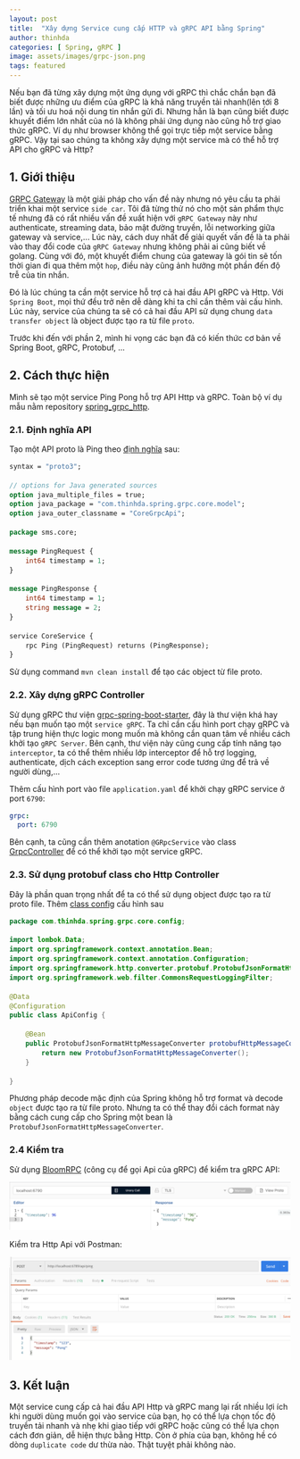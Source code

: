 ```yaml
---
layout: post
title:  "Xây dựng Service cung cấp HTTP và gRPC API bằng Spring"
author: thinhda
categories: [ Spring, gRPC ]
image: assets/images/grpc-json.png
tags: featured
---
```


Nếu bạn đã từng xây dựng một ứng dụng với gRPC thì chắc chắn bạn đã biết được những ưu điểm của gRPC là khả năng truyền tải nhanh(lên tới 8 lần) và tối ưu hoá nội dung tin nhắn gửi đi. Nhưng hẳn là bạn cũng biết được khuyết điểm lớn nhất của nó là không phải ứng dụng nào cũng hỗ trợ giao thức gRPC. Ví dụ như browser không thể gọi trực tiếp một service bằng gRPC. Vậy tại sao chúng ta không xây dựng một service mà có thể hỗ trợ API cho gRPC và Http?

## 1. Giới thiệu

[GRPC Gateway](https://github.com/grpc-ecosystem/grpc-gateway) là một giải pháp cho vấn đề này nhưng nó yêu cầu ta phải triển khai một service `side car`. Tôi đã từng thử nó cho một sản phẩm thực tế nhưng đã có rất nhiều vấn đề xuất hiện với `gRPC Gateway` này như authenticate, streaming data, bảo mật đường truyền, lỗi networking giữa gateway và service,... Lúc này, cách duy nhất để giải quyết vấn đề là ta phải vào thay đổi code của `gRPC Gateway` nhưng không phải ai cũng biết về golang. Cùng với đó, một khuyết điểm chung của gateway là gói tin sẽ tốn thời gian đi qua thêm một `hop`, điều này cũng ảnh hưởng một phần đến độ trễ của tin nhắn.

Đó là lúc chúng ta cần một service hỗ trợ cả hai đầu API gRPC và Http. Với `Spring Boot`, mọi thứ đều trở nên dễ dàng khi ta chỉ cần thêm vài cấu hình. Lúc này, service của chúng ta sẽ có cả hai đầu API sử dụng chung `data transfer object` là object được tạo ra từ file `proto`.

Trước khi đến với phần 2, mình hi vọng các bạn đã có kiến thức cơ bản về Spring Boot, gRPC, Protobuf, ...

## 2. Cách thực hiện

Mình sẽ tạo một service Ping Pong hỗ trợ API Http và gRPC. Toàn bộ ví dụ mẫu nằm repository [spring_grpc_http](https://github.com/thinhdanggroup/spring_grpc_http).

### 2.1. Định nghĩa API

Tạo một API proto là Ping theo [định nghĩa](https://github.com/thinhdanggroup/spring_grpc_http/blob/master/core/src/main/proto/ping.proto) sau:

```proto
syntax = "proto3";

// options for Java generated sources
option java_multiple_files = true;
option java_package = "com.thinhda.spring.grpc.core.model";
option java_outer_classname = "CoreGrpcApi";

package sms.core;

message PingRequest {
    int64 timestamp = 1;
}

message PingResponse {
    int64 timestamp = 1;
    string message = 2;
}

service CoreService {
    rpc Ping (PingRequest) returns (PingResponse);
}
```

Sử dụng command `mvn clean install` để tạo các object từ file proto.

### 2.2. Xây dựng gRPC Controller

Sử dụng gRPC thư viện [grpc-spring-boot-starter](https://github.com/LogNet/grpc-spring-boot-starter), đây là thư viện khá hay nếu bạn muốn tạo một `service gRPC`. Ta chỉ cần cấu hình port chạy gRPC và tập trung hiện thực logic mong muốn mà không cần quan tâm về nhiều cách khởi tạo `gRPC Server`. Bên cạnh, thư viện này cũng cung cấp tính năng tạo `interceptor`, ta có thể thêm nhiều lớp interceptor để hỗ trợ logging, authenticate, dịch cách exception sang error code tương ứng để trả về người dùng,...

Thêm cấu hình port vào file `application.yaml` để khởi chạy gRPC service ở port `6790`:

```yaml
grpc:
  port: 6790
```

Bên cạnh, ta cũng cần thêm anotation `@GRpcService` vào class [GrpcController](https://github.com/thinhdanggroup/spring_grpc_http/blob/master/core/src/main/java/com/thinhda/spring/grpc/core/controller/GrpcController.java) để có thể khởi tạo một service gRPC.

### 2.3. Sử dụng protobuf class cho Http Controller

Đây là phần quan trọng nhất để ta có thể sử dụng object được tạo ra từ proto file. Thêm [class config](https://github.com/thinhdanggroup/spring_grpc_http/blob/master/core/src/main/java/com/thinhda/spring/grpc/core/config/ApiConfig.java) cấu hình sau

```java
package com.thinhda.spring.grpc.core.config;

import lombok.Data;
import org.springframework.context.annotation.Bean;
import org.springframework.context.annotation.Configuration;
import org.springframework.http.converter.protobuf.ProtobufJsonFormatHttpMessageConverter;
import org.springframework.web.filter.CommonsRequestLoggingFilter;

@Data
@Configuration
public class ApiConfig {

    @Bean
    public ProtobufJsonFormatHttpMessageConverter protobufHttpMessageConverter() {
        return new ProtobufJsonFormatHttpMessageConverter();
    }

}
```

Phương pháp decode mặc định của Spring không hỗ trợ format và decode `object` được tạo ra từ file proto. Nhưng ta có thể thay đổi cách format này bằng cách cung cấp cho Spring một bean là `ProtobufJsonFormatHttpMessageConverter`.


### 2.4 Kiểm tra

Sử dụng [BloomRPC](https://github.com/uw-labs/bloomrpc) (công cụ để gọi Api của gRPC) để kiểm tra gRPC API:

![grpc](../assets/images/grpc_test.jpg)

Kiểm tra Http Api với Postman:

![http](../assets/images/http_test.jpg)

## 3. Kết luận

Một service cung cấp cả hai đầu API Http và gRPC mang lại rất nhiều lợi ích khi người dùng muốn gọi vào service của bạn, họ có thể lựa chọn tốc độ truyền tải nhanh và nhẹ khi giao tiếp với gRPC hoặc cũng có thể lựa chọn cách đơn giản, dễ hiện thực bằng Http. Còn ở phía của bạn, không hề có dòng `duplicate code` dư thừa nào. Thật tuyệt phải không nào.
